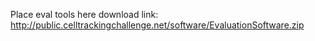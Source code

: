 Place eval tools here
download link: http://public.celltrackingchallenge.net/software/EvaluationSoftware.zip
